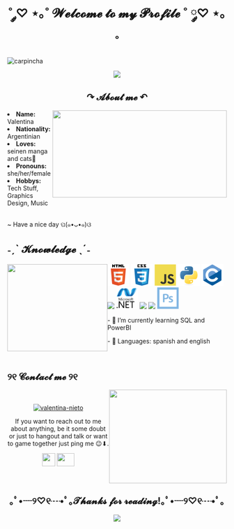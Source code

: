 <!DOCTYPE html>
<body>
<h1 align="center">˚ ༘♡ ⋆｡˚ 𝓦𝓮𝓵𝓬𝓸𝓶𝓮 𝓽𝓸 𝓶𝔂 𝓟𝓻𝓸𝓯𝓲𝓵𝓮 ˚ ༘♡ ⋆｡˚ </h1>
<p align="left"> <img src="https://komarev.com/ghpvc/?username=carpincha&label=Profile%20views&color=0e75b6&style=flat" alt="carpincha" /> </p>

<div align="center">
    <img src="https://64.media.tumblr.com/bec7198fad32167184db6653fee574ac/tumblr_mvtl74pKzp1qfkcvko1_500.gifv">
</div>
    <h2 align="center">  ↷ 𝓐𝓫𝓸𝓾𝓽 𝓶𝓮 ↶ </h2>
    <img align="right" src="https://i.pinimg.com/originals/33/38/92/33389288179d89373a8a43ad48d9469b.gif" width="400" height="200" align="right">
    <li>
        <b>Name:</b> Valentina</li>
    <li>
        <b>Nationality:</b> Argentinian
    </li>
    <li>
        <b>Loves:</b> seinen manga and cats💞
    </li>
    <li>
        <b>Pronouns:</b> she/her/female
    </li>
    <li>
        <b>Hobbys:</b> Tech Stuff, Graphics Design, Music
    </li>
    <br>
    <p>    ~ Have a nice day ପ(๑•ᴗ•๑)ଓ <br>
    </p>
</div>
<div>
    <h2 align="left" style="font-size: 24px">                  ˗ˏˋ  𝓚𝓷𝓸𝔀𝓵𝓮𝓭𝓰𝓮 ˎˊ˗ </h2>
    <p>
        <img src="https://i.pinimg.com/originals/d4/2b/b0/d42bb044611ffb3f6c5e131ff383e00c.gif" width="230" height="200" align="left">
</div>

<div style="display: inline_block">
    <img src="https://raw.githubusercontent.com/devicons/devicon/master/icons/html5/html5-original-wordmark.svg" width="50"/> 
    <img src="https://raw.githubusercontent.com/devicons/devicon/master/icons/css3/css3-original-wordmark.svg" width="50"/>
    <img src="https://raw.githubusercontent.com/devicons/devicon/master/icons/javascript/javascript-original.svg" width="50"/>
    <img src="https://raw.githubusercontent.com/devicons/devicon/master/icons/python/python-original.svg" width="50"/> 
    <img src="https://raw.githubusercontent.com/devicons/devicon/master/icons/c/c-original.svg" width="50"/> 
    <img src="https://www.svgrepo.com/show/303229/microsoft-sql-server-logo.svg" width="50"/>
    <img src="https://raw.githubusercontent.com/devicons/devicon/master/icons/dot-net/dot-net-original-wordmark.svg" width="50"/> 
    <img src="https://www.vectorlogo.zone/logos/git-scm/git-scm-icon.svg" width="50"/>
    <img src="https://www.vectorlogo.zone/logos/adobe_illustrator/adobe_illustrator-icon.svg" width="50"/>  
    <img src="https://raw.githubusercontent.com/devicons/devicon/master/icons/photoshop/photoshop-line.svg" width="50"/> 
   
</div>
        <p> - 🌱 I’m currently learning SQL and PowerBI </p>
        <p> - 🦆 Languages: spanish and english </p>
    </p>
    <br>
    <h2>                   ୨୧ 𝓒𝓸𝓷𝓽𝓪𝓬𝓽 𝓶𝓮 ୨୧ </h2>
    <img src="https://i.pinimg.com/originals/7c/04/09/7c0409d41423f1fafc0abe74c179a3e5.gif" align="right" width="270px" height="215px">
    <br>
    <p align="center"><a href="https://linkedin.com/in/valentina-nieto" target="blank"><img align="center" src="https://raw.githubusercontent.com/rahuldkjain/github-profile-readme-generator/master/src/images/icons/Social/linked-in-alt.svg" alt="valentina-nieto" height="30" width="30" /></a></p>
    <p align="center">If you want to reach out to me about anything, be it some doubt or just to hangout and talk or want to game together just ping me 😉⬇. </p>
    <p align="center"><a href="https://steamcommunity.com/id/nobodynobodynobodynobodynobody/" target="_blank"><img src="https://upload.wikimedia.org/wikipedia/commons/thumb/8/83/Steam_icon_logo.svg/480px-Steam_icon_logo.svg.png" height="30" width="30"/></a> <a href="https://discord.gg/H2r4H4gw" target="_blank"><img src="https://raw.githubusercontent.com/rahuldkjain/github-profile-readme-generator/master/src/images/icons/Social/discord.svg" height="30" width="40"/></a></p>
   
    
</div>
<br>

<div>
        <h2 align="center"> ｡ﾟ•┈୨♡୧┈•ﾟ｡𝓣𝓱𝓪𝓷𝓴𝓼 𝓯𝓸𝓻 𝓻𝓮𝓪𝓭𝓲𝓷𝓰!｡ﾟ•┈୨♡୧┈•ﾟ｡</h2>
    <div align="center">
    <img src="https://64.media.tumblr.com/9cf7bf9f99a19a993f7ec67cfc4acc8d/e36de22e16b6245d-85/s640x960/6728179a37565f7d8920a67ddd97ce32b63aa577.gifv" >
    
      
        
</div>
</div>
</body>
